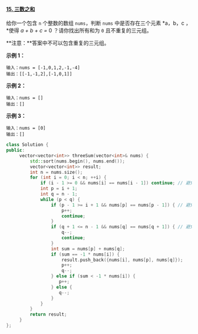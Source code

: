 #### [15. 三数之和](https://leetcode.cn/problems/3sum/)



给你一个包含 `n` 个整数的数组 `nums`，判断 `nums` 中是否存在三个元素 *a，b，c ，*使得 *a + b + c =* 0 ？请你找出所有和为 `0` 且不重复的三元组。

**注意：**答案中不可以包含重复的三元组。

 

**示例 1：**

```
输入：nums = [-1,0,1,2,-1,-4]
输出：[[-1,-1,2],[-1,0,1]]
```

**示例 2：**

```
输入：nums = []
输出：[]
```

**示例 3：**

```
输入：nums = [0]
输出：[]
```

 

```C++
class Solution {
public:
     vector<vector<int>> threeSum(vector<int>& nums) {
         std::sort(nums.begin(), nums.end());
         vector<vector<int>> result;
         int n = nums.size();
         for (int i = 0; i < n; ++i) {
             if (i - 1 >= 0 && nums[i] == nums[i - 1]) continue; // 避免a重复
             int p = i + 1;
             int q = n - 1;
             while (p < q) {
                 if (p - 1 >= i + 1 && nums[p] == nums[p - 1]) { // 避免b重复
                     p++;
                     continue;
                 }
                 if (q + 1 <= n - 1 && nums[q] == nums[q + 1]) { // 避免c重复
                     q--;
                     continue;
                 }
                 int sum = nums[p] + nums[q];
                 if (sum == -1 * nums[i]) {
                     result.push_back({nums[i], nums[p], nums[q]});
                     p++;
                     q--;
                 } else if (sum < -1 * nums[i]) {
                    p++;
                 } else {
                    q--;
                 }
             }
         }
         return result;
     }
};
```

